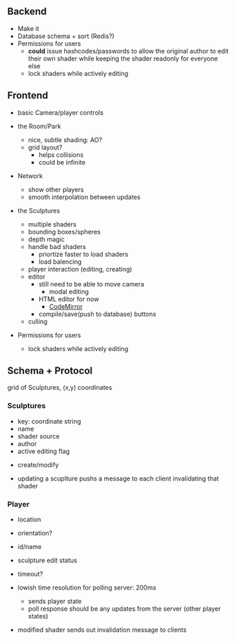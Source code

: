 
## Backend
- Make it
- Database schema + sort (Redis?)
- Permissions for users
	- __could__ issue hashcodes/passwords to allow the original author to edit their own shader while keeping the shader readonly for everyone else
	- lock shaders while actively editing

## Frontend
- basic Camera/player controls
- the Room/Park
	- nice, subtle shading: AO?
	- grid layout?
		 - helps collisions
		 - could be infinite
- Network
	- show other players
	- smooth interpolation between updates
- the Sculptures
	- multiple shaders
	- bounding boxes/spheres
	- depth magic
	- handle bad shaders
		- priortize faster to load shaders
		- load balencing
	- player interaction (editing, creating)
	- editor
		- still need to be able to move camera
			- modal editing
		- HTML editor for now
			- [CodeMirror](http://codemirror.net)
		- compile/save(push to database) buttons
	- culling

- Permissions for users
	- lock shaders while actively editing


## Schema + Protocol

grid of Sculptures, (x,y) coordinates

### Sculptures
- key: coordinate string
- name
- shader source
- author
- active editing flag
+ create/modify
* updating a scuplture pushs a message to each client invalidating that shader

### Player
- location 
- orientation?
- id/name
- sculpture edit status
- timeout?

- lowish time resolution for polling server: 200ms
	- sends player state
	- poll response should be any updates from the server (other player states)
- modified shader sends out invalidation message to clients
